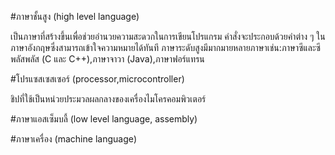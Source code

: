 #ภาษาชั้นสูง (high level language)

  เป็นภาษาที่สร้างขึ้นเพื่อช่วยอำนวยความสะดวกในการเขียนโปรแกรม คำสั่งจะประกอบด้วยคำต่าง ๆ ในภาษาอังกฤษซึ่งสามารถเข้าใจความหมายได้ทันที ภาษาระดับสูงมีมากมายหลายภาษาเช่น:ภาษาซีและซีพลัสพลัส (C และ C++),ภาษาจาวา (Java),ภาษาฟอร์แทรน

#โปรแซสเซสเซอร์ (processor,microcontroller)

  ชิปที่ใช้เป็นหน่วยประมวลผลกลางของเครื่องไมโครคอมพิวเตอร์

#ภาษาแอสเซ็มบลี้ (low level language, assembly) 

#ภาษาเครื่อง (machine language)
